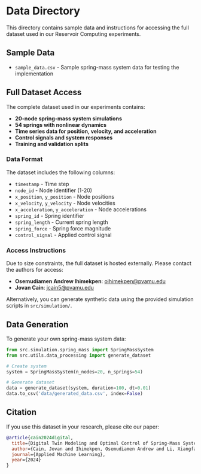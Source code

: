 # Data Directory

This directory contains sample data and instructions for accessing the full dataset used in our Reservoir Computing experiments.

## Sample Data

- `sample_data.csv` - Sample spring-mass system data for testing the implementation

## Full Dataset Access

The complete dataset used in our experiments contains:

- **20-node spring-mass system simulations**
- **54 springs with nonlinear dynamics**
- **Time series data for position, velocity, and acceleration**
- **Control signals and system responses**
- **Training and validation splits**

### Data Format

The dataset includes the following columns:
- `timestamp` - Time step
- `node_id` - Node identifier (1-20)
- `x_position`, `y_position` - Node positions
- `x_velocity`, `y_velocity` - Node velocities  
- `x_acceleration`, `y_acceleration` - Node accelerations
- `spring_id` - Spring identifier
- `spring_length` - Current spring length
- `spring_force` - Spring force magnitude
- `control_signal` - Applied control signal

### Access Instructions

Due to size constraints, the full dataset is hosted externally. Please contact the authors for access:

- **Osemudiamen Andrew Ihimekpen**: oihimekpen@pvamu.edu
- **Jovan Cain**: jcain5@pvamu.edu

Alternatively, you can generate synthetic data using the provided simulation scripts in `src/simulation/`.

## Data Generation

To generate your own spring-mass system data:

```python
from src.simulation.spring_mass import SpringMassSystem
from src.utils.data_processing import generate_dataset

# Create system
system = SpringMassSystem(n_nodes=20, n_springs=54)

# Generate dataset
data = generate_dataset(system, duration=100, dt=0.01)
data.to_csv('data/generated_data.csv', index=False)
```

## Citation

If you use this dataset in your research, please cite our paper:

```bibtex
@article{cain2024digital,
  title={Digital Twin Modeling and Optimal Control of Spring-Mass Systems Using Reservoir Computing},
  author={Cain, Jovan and Ihimekpen, Osemudiamen Andrew and Li, Xiangfang and Haile, Mulugeta and Qian, Lijun},
  journal={Applied Machine Learning},
  year={2024}
}
``` 